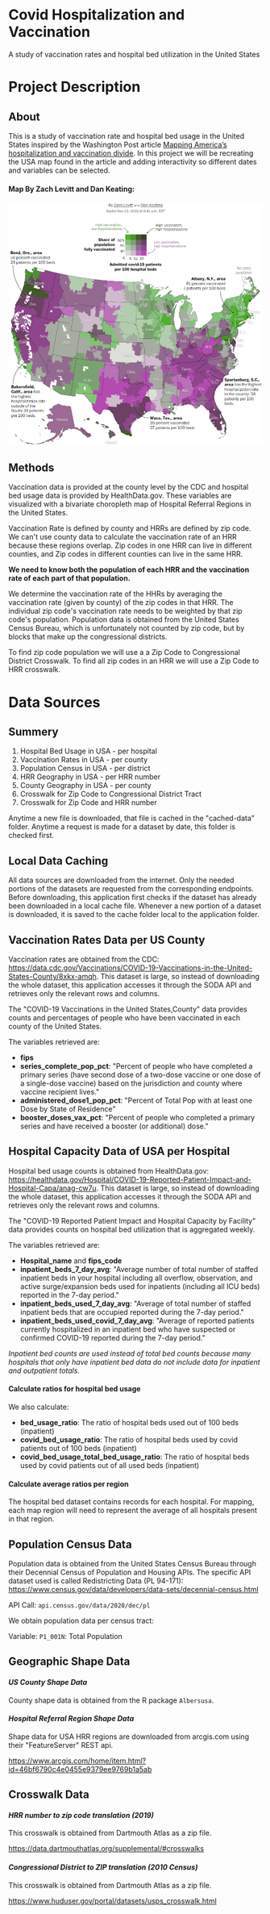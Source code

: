 # Covid Hospitalization and Vaccination
 A study of vaccination rates and hospital bed utilization in the United States

# Project Description

## About

This is a study of vaccination rate and hospital bed usage in the United States inspired by the Washington Post article [Mapping America’s hospitalization and vaccination divide](https://www.washingtonpost.com/health/2021/09/23/covid-vaccination-hospitalization-map/). In this project we will be recreating the USA map found in the article and adding interactivity so different dates and variables can be selected.

#### **Map By Zach Levitt and Dan Keating:**

![Washington Post Bivariate Choropleth Map](washington-post-map.png)

## Methods

Vaccination data is provided at the county level by the CDC and hospital bed usage data is provided by HealthData.gov. These variables are visualized with a bivariate choropleth map of Hospital Referral Regions in the United States.

Vaccination Rate is defined by county and HRRs are defined by zip code. We can't use county data to calculate the vaccination rate of an HRR because these regions overlap. Zip codes in one HRR can live in different counties, and Zip codes in different counties can live in the same HRR.

**We need to know both the population of each HRR and the vaccination rate of each part of that population.**

We determine the vaccination rate of the HHRs by averaging the vaccination rate (given by county) of the zip codes in that HRR. The individual zip code's vaccination rate needs to be weighted by that zip code's population. Population data is obtained from the United States Census Bureau, which is unfortunately not counted by zip code, but by blocks that make up the congressional districts. 

To find zip code population we will use a a Zip Code to Congressional District Crosswalk.
To find all zip codes in an HRR we will use a Zip Code to HRR crosswalk.

# Data Sources

## Summery

1. Hospital Bed Usage in USA - per hospital
2. Vaccination Rates in USA - per county
3. Population Census in USA - per district
4. HRR Geography in USA - per HRR number
5. County Geography in USA - per county
6. Crosswalk for Zip Code to Congressional District Tract
7. Crosswalk for Zip Code and HRR number

Anytime a new file is downloaded, that file is cached in the "cached-data" folder. Anytime a request is made 
for a dataset by date, this folder is checked first.

## Local Data Caching

All data sources are downloaded from the internet. Only the needed portions of the datasets are requested from the corresponding endpoints. 
Before downloading, this application first checks if the dataset has already been downloaded in a local cache 
file. Whenever a new portion of a dataset is downloaded, it is saved to the cache folder local to the application 
folder.

## Vaccination Rates Data per US County

Vaccination rates are obtained from the CDC: https://data.cdc.gov/Vaccinations/COVID-19-Vaccinations-in-the-United-States-County/8xkx-amqh. 
This dataset is large, so instead of downloading the whole dataset, this application accesses it through the SODA API and retrieves only the 
relevant rows and columns.

The "COVID-19 Vaccinations in the United States,County" data provides counts and percentages of people who have been 
vaccinated in each county of the United States.

The variables retrieved are:

* **fips**
* **series_complete_pop_pct**: "Percent of people who have completed a primary series (have second dose of a two-dose vaccine or one dose of a single-dose vaccine) based on the jurisdiction and county where vaccine recipient lives."
* **administered_dose1_pop_pct**: "Percent of Total Pop with at least one Dose by State of Residence"
* **booster_doses_vax_pct**: "Percent of people who completed a primary series and have received a booster (or additional) dose."

## Hospital Capacity Data of USA per Hospital

Hospital bed usage counts is obtained from HealthData.gov: https://healthdata.gov/Hospital/COVID-19-Reported-Patient-Impact-and-Hospital-Capa/anag-cw7u. 
This dataset is large, so instead of downloading the whole dataset, this application accesses it through the SODA API and retrieves only the 
relevant rows and columns.

The "COVID-19 Reported Patient Impact and Hospital Capacity by Facility" data provides counts on hospital bed utilization that is aggregated weekly.

The variables retrieved are:

* **Hospital_name** and **fips_code**
* **inpatient_beds_7_day_avg**: "Average number of total number of staffed inpatient beds in your hospital including all overflow, observation, and active surge/expansion beds used for inpatients (including all ICU beds) reported in the 7-day period."
* **inpatient_beds_used_7_day_avg**: "Average of total number of staffed inpatient beds that are occupied reported during the 7-day period."
* **inpatient_beds_used_covid_7_day_avg**: "Average of reported patients currently hospitalized in an inpatient bed who have suspected or confirmed COVID-19 reported during the 7-day period."

*Inpatient bed counts are used instead of total bed counts because many hospitals that only have inpatient bed data do not include data for inpatient and outpatient totals.*


#### Calculate ratios for hospital bed usage

We also calculate: 

* **bed_usage_ratio**: The ratio of hospital beds used out of 100 beds (inpatient)
* **covid_bed_usage_ratio**: The ratio of hospital beds used by covid patients out of 100 beds (inpatient)
* **covid_bed_usage_total_bed_usage_ratio**: The ratio of hospital beds used by covid patients out of all used beds (inpatient)

#### Calculate average ratios per region

The hospital bed dataset contains records for each hospital. For mapping, each map region will need to represent the average 
of all hospitals present in that region.


## Population Census Data

Population data is obtained from the United States Census Bureau through their Decennial Census of Population and Housing APIs. The specific API dataset used is called Redistricting Data (PL 94-171): https://www.census.gov/data/developers/data-sets/decennial-census.html

API Call: `api.census.gov/data/2020/dec/pl`

We obtain population data per census tract:

Variable: `P1_001N`: Total Population

## Geographic Shape Data

#### *US County Shape Data*

County shape data is obtained from the R package `Albersusa`.

#### *Hospital Referral Region Shape Data*

Shape data for USA HRR regions are downloaded from arcgis.com using their "FeatureServer" REST api.

https://www.arcgis.com/home/item.html?id=46bf6790c4e0455e9379ee9769b1a5ab


## Crosswalk Data

#### *HRR number to zip code translation (2019)*

This crosswalk is obtained from Dartmouth Atlas as a zip file.

https://data.dartmouthatlas.org/supplemental/#crosswalks

#### *Congressional District to ZIP translation (2010 Census)*

This crosswalk is obtained from Dartmouth Atlas as a zip file.

https://www.huduser.gov/portal/datasets/usps_crosswalk.html